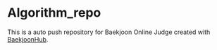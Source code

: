 # Algorithm_repo
This is a auto push repository for Baekjoon Online Judge created with [BaekjoonHub](https://github.com/BaekjoonHub/BaekjoonHub).
